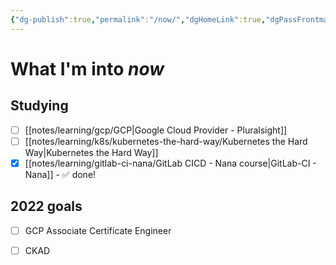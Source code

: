 ```yaml
---
{"dg-publish":true,"permalink":"/now/","dgHomeLink":true,"dgPassFrontmatter":false}
---
```


# What I'm into *now*

## Studying

- [ ] [[notes/learning/gcp/GCP|Google Cloud Provider - Pluralsight]]
- [ ] [[notes/learning/k8s/kubernetes-the-hard-way/Kubernetes the Hard Way|Kubernetes the Hard Way]]
- [x] [[notes/learning/gitlab-ci-nana/GitLab CICD - Nana course|GitLab-CI - Nana]] - ✅ done!

## 2022 goals

- [ ] GCP Associate Certificate Engineer
- [ ] CKAD

